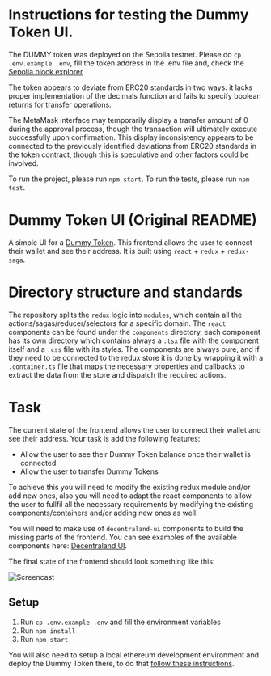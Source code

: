 # Instructions for testing the Dummy Token UI.

The DUMMY token was deployed on the Sepolia testnet. Please do `cp .env.example .env`, fill the token address in the .env file and, check the [Sepolia block explorer](https://sepolia.etherscan.io/address/0x8F0Bfef6ECA6C93aCfF5733966BD0187c7D916cC)

The token appears to deviate from ERC20 standards in two ways: it lacks proper implementation of the decimals function and fails to specify boolean returns for transfer operations.

The MetaMask interface may temporarily display a transfer amount of 0 during the approval process, though the transaction will ultimately execute successfully upon confirmation. This display inconsistency appears to be connected to the previously identified deviations from ERC20 standards in the token contract, though this is speculative and other factors could be involved.

To run the project, please run `npm start`.
To run the tests, please run `npm test`.

# Dummy Token UI (Original README)

A simple UI for a [Dummy Token](https://github.com/decentraland/dummy-token). This frontend allows the user to connect their wallet and see their address. It is built using `react` + `redux` + `redux-saga`.

# Directory structure and standards

The repository splits the `redux` logic into `modules`, which contain all the actions/sagas/reducer/selectors for a specific domain. The `react` components can be found under the `components` directory, each component has its own directory which contains always a `.tsx` file with the component itself and a `.css` file with its styles. The components are always pure, and if they need to be connected to the redux store it is done by wrapping it with a `.container.ts` file that maps the necessary properties and callbacks to extract the data from the store and dispatch the required actions.

# Task

The current state of the frontend allows the user to connect their wallet and see their address. Your task is add the following features:

- Allow the user to see their Dummy Token balance once their wallet is connected
- Allow the user to transfer Dummy Tokens

To achieve this you will need to modify the existing redux module and/or add new ones, also you will need to adapt the react components to allow the user to fullfil all the necessary requirements by modifying the existing components/containers and/or adding new ones as well.

You will need to make use of `decentraland-ui` components to build the missing parts of the frontend. You can see examples of the available components here: [Decentraland UI](https://ui.decentraland.org/).

The final state of the frontend should look something like this:

![Screencast](https://user-images.githubusercontent.com/2781777/115337070-bf24b980-a176-11eb-89e5-d4690893271a.gif)

## Setup

1. Run `cp .env.example .env` and fill the environment variables
2. Run `npm install`
3. Run `npm start`

You will also need to setup a local ethereum development environment and deploy the Dummy Token there, to do that [follow these instructions](https://github.com/decentraland/dummy-token#setup).
